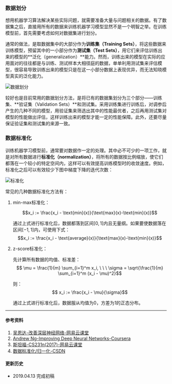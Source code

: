### 数据划分
想用机器学习算法解决某些实际问题，就需要准备大量与问题相关的数据。有了数据集之后，直接用所有的数据来训练机器学习模型显然不是一个明智之举。在训练模型前，首先需要考虑如何对数据集进行划分。

通常的做法，是取数据集中的大部分作为**训练集（Training Sets）**，将这些数据来训练模型，预留其中的一小部分作为**测试集（Test Sets）**，用它们来评估训练出来的模型的**泛化（generalization）**能力。然而，训练出来的模型在实际的应用面对的往往都是与训练、测试样本大相径庭的数据，单单利用测试集来评估模型，很容易导致训练出来的模型只是在这一小部分数据上表现优异，而无法知晓模型真实的泛化能力。

![数据划分](https://i.loli.net/2019/05/05/5cce9efea5230.jpg)

较好也是目前常用的数据划分方法，是将已有的数据集划分为三个部分——训练集、**验证集（Validation Sets）**和测试集。采用训练集进行训练后，对调参后产生的几种不同的模型，用验证集来筛选出其中的性能最优者，之后再用测试集对模型的性能做出评估，这样训练出来的模型才能一定的性能保障。此外，还要尽量保证验证集和测试集的来源一致。

### 数据标准化 
训练机器学习模型前，通常要对数据作一定的处理。其中必不可少的一项工作，就是对所有数据进行**标准化（normalization）**，将所有的数据按比例缩放，使它们都落在一个较小的特定空间内，这样可以有效提高训练模型时的收敛速度。例如，标准化之后可以有效较少下图中梯度下降的迭代次数：

![标准化](https://i.loli.net/2019/05/05/5cce9f0c9514f.jpg)

常见的几种数据标准化方法有：
1. min-max标准化：

    $$x_i := \frac{x_i - \text{min}(x)}{\text{max}(x)-\text{min}(x)}$$

    通过上式进行标准化后，数据都落到区间$[0,1]$内且无量纲。如果要使数据落在区间$[-1,1]$内，可使用下式：
    $$x_i := \frac{x_i - \text{average}(x)}{\text{max}(x)-\text{min}(x)}$$

2. z-score标准化：

    先计算所有数据的均值、标准差：
    $$ \mu = \frac{1}{m} \sum_{i=1}^m x_i, \ \ \  \sigma = \sqrt{\frac{1}{m} \sum_{i=1}^m (x_i - \mu)^2}$$ 

    则：
    $$ x_i := \frac{x_i - \mu}{\sigma}$$  

    通过上式进行标准化后，数据服从均值为$0$，方差为$1$的正态分布。

***
#### 参考资料
1. [吴恩达-改善深层神经网络-网易云课堂](http://mooc.study.163.com/course/deeplearning_ai-2001281003#/info)
2. [Andrew Ng-Improving Deep Neural Networks-Coursera](https://www.coursera.org/learn/deep-neural-network/)
3. [斯坦福-CS231n(2017)-网易云课堂](https://study.163.com/course/introduction/1004697005.htm)
4. [数据标准化/归一化-CSDN](https://blog.csdn.net/pipisorry/article/details/52247379)

#### 更新历史
* 2019.04.13 完成初稿
